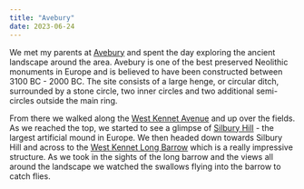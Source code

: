```yaml
---
title: "Avebury"
date: 2023-06-24
---
```


We met my parents at [Avebury](https://www.english-heritage.org.uk/visit/places/avebury/) and spent the day exploring the ancient landscape around the area. 
Avebury is one of the best preserved Neolithic monuments in Europe and is believed to have been constructed between 3100 BC - 2000 BC. The site consists of a large henge, or circular ditch, surrounded by a stone circle, two inner circles and two additional semi-circles outside the main ring.

From there we walked along the [West Kennet Avenue](https://www.english-heritage.org.uk/visit/places/west-kennet-avenue/) and up over the fields.  As we reached the top, we started to see a glimpse of [Silbury Hill](https://www.english-heritage.org.uk/visit/places/silbury-hill/) - the largest artificial mound in Europe. We then headed down towards Silbury Hill and across to the [West Kennet Long Barrow](https://www.english-heritage.org.uk/visit/places/west-kennet-long-barrow/) which is a really impressive structure. As we took in the sights of the long barrow and the views all around the landscape we watched the swallows flying into the barrow to catch flies. 